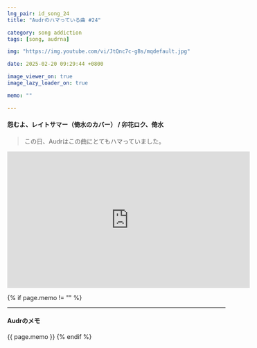 ```yaml
---
lng_pair: id_song_24
title: "Audrのハマっている曲 #24"

category: song addiction
tags: [song, audrna]

img: "https://img.youtube.com/vi/JtQnc7c-gBs/mqdefault.jpg"

date: 2025-02-20 09:29:44 +0800

image_viewer_on: true
image_lazy_loader_on: true

memo: ""

---
```


<!-- outline-start -->
#### 怨むよ、レイトサマー（倚水のカバー） / 卯花ロク、倚水
<!-- outline-end -->

> この日、Audrはこの曲にとてもハマっていました。

<iframe
  width="560"
  height="315"
  src="https://www.youtube.com/embed/JtQnc7c-gBs"
  title="YouTube video player"
  frameborder="0"
  allow="accelerometer; clipboard-write; encrypted-media; gyroscope; picture-in-picture; web-share"
  referrerpolicy="strict-origin-when-cross-origin"
  allowfullscreen
  data-align="center"
></iframe>

{% if page.memo != "" %}
<hr>

#### Audrのメモ

{{ page.memo }}
{% endif %}
